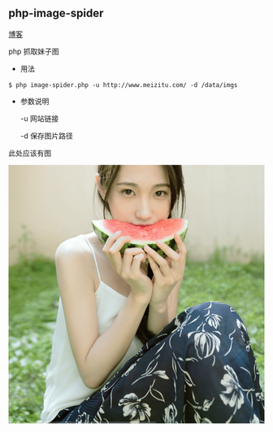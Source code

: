 ## php-image-spider

[博客](http://dotphper.veralyelec.com/?p=162)

php 抓取妹子图

* 用法

```
$ php image-spider.php -u http://www.meizitu.com/ -d /data/imgs
```

* 参数说明

    -u 网站链接

    -d 保存图片路径

此处应该有图

![](https://github.com/daniel1988/php-image-spider/blob/master/meizi.png)